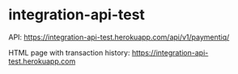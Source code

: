 # integration-api-test

API:
https://integration-api-test.herokuapp.com/api/v1/paymentiq/

HTML page with transaction history:
https://integration-api-test.herokuapp.com